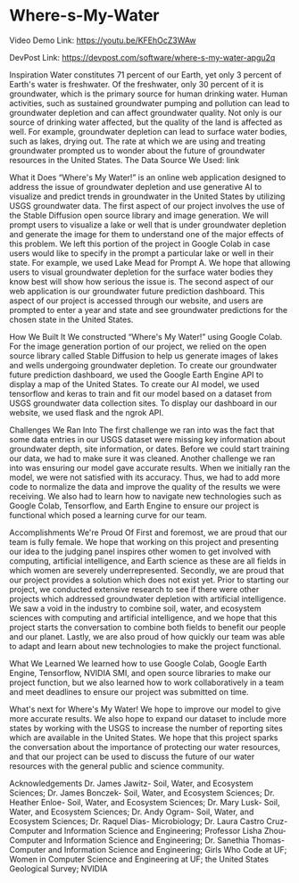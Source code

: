 # Where-s-My-Water


Video Demo Link: https://youtu.be/KFEhOcZ3WAw


DevPost Link: https://devpost.com/software/where-s-my-water-apgu2q



Inspiration
Water constitutes 71 percent of our Earth, yet only 3 percent of Earth's water is freshwater. Of the freshwater, only 30 percent of it is groundwater, which is the primary source for human drinking water. Human activities, such as sustained groundwater pumping and pollution can lead to groundwater depletion and can affect groundwater quality. Not only is our source of drinking water affected, but the quality of the land is affected as well. For example, groundwater depletion can lead to surface water bodies, such as lakes, drying out. The rate at which we are using and treating groundwater prompted us to wonder about the future of groundwater resources in the United States. The Data Source We Used: link

What it Does
“Where's My Water!” is an online web application designed to address the issue of groundwater depletion and use generative AI to visualize and predict trends in groundwater in the United States by utilizing USGS groundwater data. The first aspect of our project involves the use of the Stable Diffusion open source library and image generation. We will prompt users to visualize a lake or well that is under groundwater depletion and generate the image for them to understand one of the major effects of this problem. We left this portion of the project in Google Colab in case users would like to specify in the prompt a particular lake or well in their state. For example, we used Lake Mead for Prompt A. We hope that allowing users to visual groundwater depletion for the surface water bodies they know best will show how serious the issue is. The second aspect of our web application is our groundwater future prediction dashboard. This aspect of our project is accessed through our website, and users are prompted to enter a year and state and see groundwater predictions for the chosen state in the United States.

How We Built It
We constructed “Where's My Water!” using Google Colab. For the image generation portion of our project, we relied on the open source library called Stable Diffusion to help us generate images of lakes and wells undergoing groundwater depletion. To create our groundwater future prediction dashboard, we used the Google Earth Engine API to display a map of the United States. To create our AI model, we used tensorflow and keras to train and fit our model based on a dataset from USGS groundwater data collection sites. To display our dashboard in our website, we used flask and the ngrok API.

Challenges We Ran Into
The first challenge we ran into was the fact that some data entries in our USGS dataset were missing key information about groundwater depth, site information, or dates. Before we could start training our data, we had to make sure it was cleaned. Another challenge we ran into was ensuring our model gave accurate results. When we initially ran the model, we were not satisfied with its accuracy. Thus, we had to add more code to normalize the data and improve the quality of the results we were receiving. We also had to learn how to navigate new technologies such as Google Colab, Tensorflow, and Earth Engine to ensure our project is functional which posed a learning curve for our team.

Accomplishments We're Proud Of
First and foremost, we are proud that our team is fully female. We hope that working on this project and presenting our idea to the judging panel inspires other women to get involved with computing, artificial intelligence, and Earth science as these are all fields in which women are severely underrepresented. Secondly, we are proud that our project provides a solution which does not exist yet. Prior to starting our project, we conducted extensive research to see if there were other projects which addressed groundwater depletion with artificial intelligence. We saw a void in the industry to combine soil, water, and ecosystem sciences with computing and artificial intelligence, and we hope that this project starts the conversation to combine both fields to benefit our people and our planet. Lastly, we are also proud of how quickly our team was able to adapt and learn about new technologies to make the project functional.

What We Learned
We learned how to use Google Colab, Google Earth Engine, Tensorflow, NVIDIA SMI, and open source libraries to make our project function, but we also learned how to work collaboratively in a team and meet deadlines to ensure our project was submitted on time.

What's next for Where's My Water!
We hope to improve our model to give more accurate results. We also hope to expand our dataset to include more states by working with the USGS to increase the number of reporting sites which are available in the United States. We hope that this project sparks the conversation about the importance of protecting our water resources, and that our project can be used to discuss the future of our water resources with the general public and science community.

Acknowledgements
Dr. James Jawitz- Soil, Water, and Ecosystem Sciences; Dr. James Bonczek- Soil, Water, and Ecosystem Sciences; Dr. Heather Enloe- Soil, Water, and Ecosystem Sciences; Dr. Mary Lusk- Soil, Water, and Ecosystem Sciences; Dr. Andy Ogram- Soil, Water, and Ecosystem Sciences; Dr. Raquel Dias- Microbiology; Dr. Laura Castro Cruz- Computer and Information Science and Engineering; Professor Lisha Zhou- Computer and Information Science and Engineering; Dr. Sanethia Thomas- Computer and Information Science and Engineering; Girls Who Code at UF; Women in Computer Science and Engineering at UF; the United States Geological Survey; NVIDIA

